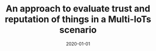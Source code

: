 ---
title: 'An approach to evaluate trust and reputation of things in a Multi-IoTs scenario'
collection: publications
permalink: /publication/2020-Computing-An-approach.md
excerpt: 'D. Ursino, L. Virgili'
date: 2020-01-01
venue: 'Computing'
link: 'https://doi.org/10.1007/s00607-020-00818-5'
location: 'DII, Polytechnic University of Marche, Ancona, Italy'
---